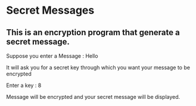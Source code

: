 # Secret Messages

## This is an encryption program that generate a secret message.


  Suppose you enter a Message : Hello
  
  It will ask you for a secret key through which you want your message to be encrypted
  
  Enter a key : 8
  
  Message will be encrypted and your secret message will be displayed. 
